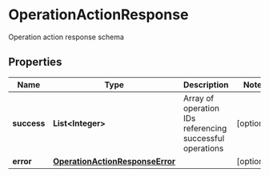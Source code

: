 

# OperationActionResponse

Operation action response schema
## Properties

Name | Type | Description | Notes
------------ | ------------- | ------------- | -------------
**success** | **List&lt;Integer&gt;** | Array of operation IDs referencing successful operations |  [optional]
**error** | [**OperationActionResponseError**](OperationActionResponseError.md) |  |  [optional]



